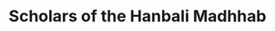 ---
title: "Scholars of the Hanbali Madhhab"
description: "A visual representation of the lineage and relationships between key scholars in the Hanbali madhhab."
link: "/madhhab-chart.svg" 
pubDate: 2024-09-26
---